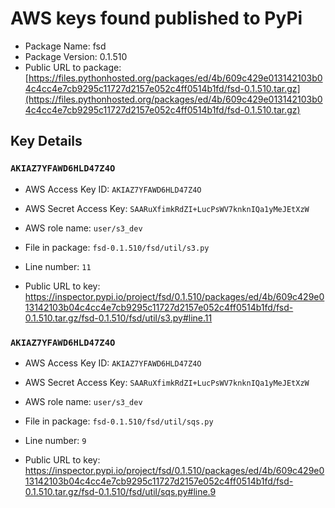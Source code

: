 # AWS keys found published to PyPi

* Package Name: fsd
* Package Version: 0.1.510
* Public URL to package: [https://files.pythonhosted.org/packages/ed/4b/609c429e013142103b04c4cc4e7cb9295c11727d2157e052c4ff0514b1fd/fsd-0.1.510.tar.gz](https://files.pythonhosted.org/packages/ed/4b/609c429e013142103b04c4cc4e7cb9295c11727d2157e052c4ff0514b1fd/fsd-0.1.510.tar.gz)

## Key Details

### `AKIAZ7YFAWD6HLD47Z4O`

* AWS Access Key ID: `AKIAZ7YFAWD6HLD47Z4O`
* AWS Secret Access Key: `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` 
* AWS role name: `user/s3_dev`
* File in package: `fsd-0.1.510/fsd/util/s3.py`
* Line number: `11`

* Public URL to key: https://inspector.pypi.io/project/fsd/0.1.510/packages/ed/4b/609c429e013142103b04c4cc4e7cb9295c11727d2157e052c4ff0514b1fd/fsd-0.1.510.tar.gz/fsd-0.1.510/fsd/util/s3.py#line.11



### `AKIAZ7YFAWD6HLD47Z4O`

* AWS Access Key ID: `AKIAZ7YFAWD6HLD47Z4O`
* AWS Secret Access Key: `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` 
* AWS role name: `user/s3_dev`
* File in package: `fsd-0.1.510/fsd/util/sqs.py`
* Line number: `9`

* Public URL to key: https://inspector.pypi.io/project/fsd/0.1.510/packages/ed/4b/609c429e013142103b04c4cc4e7cb9295c11727d2157e052c4ff0514b1fd/fsd-0.1.510.tar.gz/fsd-0.1.510/fsd/util/sqs.py#line.9


